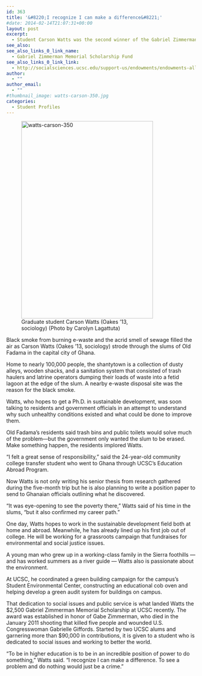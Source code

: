 ```yaml
---
id: 363
title: '&#8220;I recognize I can make a difference&#8221;'
#date: 2014-02-14T21:07:31+00:00
layout: post
excerpt:
  - Student Carson Watts was the second winner of the Gabriel Zimmerman Memorial Scholarship, which supports students who are passionate about social issues and committed to public service.
see_also:
see_also_links_0_link_name:
  - Gabriel Zimmerman Memorial Scholarship Fund
see_also_links_0_link_link:
  - http://socialsciences.ucsc.edu/support-us/endowments/endowments-all/zimmerman/index.html
author:
  - ""
author_email:
  - ""
#thumbnail_image: watts-carson-350.jpg
categories:
  - Student Profiles
---
```

<figure id="attachment_364" style="width: 350px" class="wp-caption alignright"><img class="size-full wp-image-364" src="http://live-ucsc-giving.pantheonsite.io/wp-content/uploads/2017/08/watts-carson-350.jpg" alt="watts-carson-350" width="350" height="525" srcset="https://ucsc-giving.lndo.site/wp-content/uploads/2017/08/watts-carson-350.jpg 350w, https://ucsc-giving.lndo.site/wp-content/uploads/2017/08/watts-carson-350-200x300.jpg 200w" sizes="(max-width: 350px) 100vw, 350px" /><figcaption class="wp-caption-text">Graduate student Carson Watts (Oakes ’13, sociology)  
(Photo by Carolyn Lagattuta)</figcaption></figure> 

Black smoke from burning e-waste and the acrid smell of sewage filled the air as Carson Watts (Oakes ’13, sociology) strode through the slums of Old Fadama in the capital city of Ghana.

Home to nearly 100,000 people, the shantytown is a collection of dusty alleys, wooden shacks, and a sanitation system that consisted of trash haulers and latrine operators dumping their loads of waste into a fetid lagoon at the edge of the slum. A nearby e-waste disposal site was the reason for the black smoke.

Watts, who hopes to get a Ph.D. in sustainable development, was soon talking to residents and government officials in an attempt to understand why such unhealthy conditions existed and what could be done to improve them.

Old Fadama’s residents said trash bins and public toilets would solve much of the problem—but the government only wanted the slum to be erased. Make something happen, the residents implored Watts.

“I felt a great sense of responsibility,” said the 24-year-old community college transfer student who went to Ghana through UCSC’s Education Abroad Program.

Now Watts is not only writing his senior thesis from research gathered during the five-month trip but he is also planning to write a position paper to send to Ghanaian officials outlining what he discovered.

“It was eye-opening to see the poverty there,” Watts said of his time in the slums, “but it also confirmed my career path.”

One day, Watts hopes to work in the sustainable development field both at home and abroad. Meanwhile, he has already lined up his first job out of college. He will be working for a grassroots campaign that fundraises for environmental and social justice issues.

A young man who grew up in a working-class family in the Sierra foothills — and has worked summers as a river guide — Watts also is passionate about the environment.

At UCSC, he coordinated a green building campaign for the campus’s Student Environmental Center, constructing an educational cob oven and helping develop a green audit system for buildings on campus.

That dedication to social issues and public service is what landed Watts the $2,500 Gabriel Zimmerman Memorial Scholarship at UCSC recently. The award was established in honor of Gabe Zimmerman, who died in the January 2011 shooting that killed five people and wounded U.S. Congresswoman Gabrielle Giffords. Started by two UCSC alums and garnering more than $90,000 in contributions, it is given to a student who is dedicated to social issues and working to better the world.

“To be in higher education is to be in an incredible position of power to do something,” Watts said. “I recognize I can make a difference. To see a problem and do nothing would just be a crime.”
